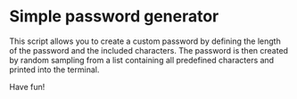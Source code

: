 <h1>Simple password generator </h1>

This script allows you to create a custom password by defining the length
of the password and the included characters.
The password is then created by random sampling from a list containing all
predefined characters and printed into the terminal.

Have fun!
